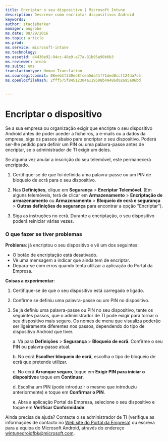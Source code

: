 ```yaml
---
title: Encriptar o seu dispositivo | Microsoft Intune
description: Descreve como encriptar dispositivos Android
keywords: 
author: staciebarker
manager: angrobe
ms.date: 08/29/2016
ms.topic: article
ms.prod: 
ms.service: microsoft-intune
ms.technology: 
ms.assetid: d4430e92-04cc-48e9-a77a-81b95a90b6b3
ms.reviewer: arnab
ms.suite: ems
translationtype: Human Translation
ms.sourcegitcommit: 08eeb1f330ed8fcea5da41f71ded0ccf124da7c5
ms.openlocfilehash: 2fff575f84512304a119508b49486d02695a06bd


---
```



# Encriptar o dispositivo

Se a sua empresa ou organização exigir que encripte o seu dispositivo Android antes de poder aceder a ficheiros, a e-mails ou a dados da empresa, siga os passos abaixo para encriptar o seu dispositivo. Poderá ser-lhe pedido para definir um PIN ou uma palavra-passe antes de encriptar, se o administrador de TI exigir um deles.

Se alguma vez anular a inscrição do seu telemóvel, este permanecerá encriptado.

1.  Certifique-se de que foi definida uma palavra-passe ou um PIN de bloqueio de ecrã para o seu dispositivo.

2.  Nas **Definições**, clique em **Segurança** &gt; **Encriptar Telemóvel**.
    (Em alguns telemóveis, terá de clicar em **Armazenamento** &gt; **Encriptação de armazenamento** ou **Armazenamento** &gt; **Bloqueio de ecrã e segurança** &gt; **Outras definições de segurança** para encontrar a opção "Encriptar").

3.  Siga as instruções no ecrã. Durante a encriptação, o seu dispositivo poderá reiniciar várias vezes.

### O que fazer se tiver problemas
**Problema**: já encriptou o seu dispositivo e vê um dos seguintes:

- O botão de encriptação está desativado.
- Vê uma mensagem a indicar que ainda tem de encriptar.
- Depara-se com erros quando tenta utilizar a aplicação do Portal da Empresa.

**Coisas a experimentar**: 

1. Certifique-se de que o seu dispositivo está carregado e ligado.

2. Confirme se definiu uma palavra-passe ou um PIN no dispositivo.

3. Se já definiu uma palavra-passe ou PIN no seu dispositivo, tente os seguintes passos, que o administrador de TI pode exigir para tornar o seu dispositivo mais seguro. Os nomes de menu que visualiza poderão ser ligeiramente diferentes nos passos, dependendo do tipo de dispositivo Android que tiver.

    a. Vá para **Definições** > **Segurança** > **Bloqueio de ecrã**. Confirme o seu PIN ou palavra-passe atual.

    b. No ecrã **Escolher bloqueio de ecrã**, escolha o tipo de bloqueio de ecrã que pretende utilizar.

    c. No ecrã **Arranque seguro**, toque em **Exigir PIN para iniciar o dispositivo**e toque em **Continuar**.

    d. Escolha um PIN (pode introduzir o mesmo que introduziu anteriormente) e toque em **Confirmar o PIN**.

    e. Abra a aplicação Portal da Empresa, selecione o seu dispositivo e toque em **Verificar Conformidade**.

Ainda precisa de ajuda? Contacte o se administrador de TI (verifique as informações de contacto no [Web site do Portal da Empresa](http://portal.manage.microsoft.com)) ou escreva para a equipa do Microsoft Android, através do endereço wintunedroidfbk@microsoft.com.





<!--HONumber=Aug16_HO5-->


